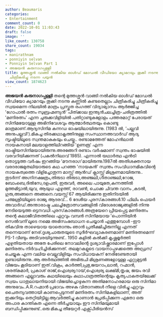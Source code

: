 ```yaml
---
author: Beaumaris
categories:
- Entertainment
comment_count: 0
date: 2022-10-01 11:03:43
draft: false
image: ''
like_count: 130758
share_count: 19034
tags:
- manirathnam
- ponniyin selvan
- Ponniyin Selvan Part 1
- അജയൻ കരുനാഗപ്പള്ളി
title: മുത്തശ്ശൻ വാങ്ങി നൽകിയ ഓൾഡ് മോഡൽ വീഡിയോ ക്യാമറയും തൂക്കി നടന്നു കണ്ണിൽ കണ്ടതെല്ലാം
  ചിത്രീകരിച്ചു നടന്ന പയ്യൻ
view_count: 1874623
---
```


**അജയൻ കരുനാഗപ്പള്ളി** തന്റെ മുത്തശ്ശൻ വാങ്ങി നൽകിയ ഓൾഡ് മോഡൽ വീഡിയോ ക്യാമറയും തൂക്കി നടന്നു കണ്ണിൽ കണ്ടതെല്ലാം ചിത്രീകരിച്ചു ചിത്രീകരിച്ചു സ്വയമെന്ന നിലയിൽ മാത്രം പ്രസ്തുത രംഗത്ത് വിദ്യാഭ്യാസം ആർജ്ജിച്ച 'ഗോപാൽ രത്നം സുബ്രഹ്മണ്യൻ' പിത്ക്കാല ഇന്ത്യൻചലച്ചിത്ര-ചരിത്രത്തിൽ 'മണിരത്നം' എന്ന ചുരുക്കവിളിയിൽ പതിറ്റാണ്ടുകളോളം പത്തരമാറ്റ് പേരായത് സിനിമയോടുള്ള അഭിനിവേശവും ആത്മാർത്ഥതയും കൊണ്ടു മാത്രമാണ്.ആദ്യസിനിമ കന്നഡ ഭാഷയിലായിരുന്നു. (1983 ൽ, 'പല്ലവി അനുപല്ലവി').മികച്ച തിരക്കഥാകൃത്തിനുള്ള സംസ്ഥാനഅവാർഡ് ആദ്യ സൃഷ്ടിയിലൂടെ സ്വന്തമാകുകയും ചെയ്തു.. രണ്ടാമത്തേത് മോഹൻലാൽ നായകനായി മലയാളത്തിലിറങ്ങിയ 'ഉണരൂ' എന്ന രാഷ്ട്രീയസിനിമയായിരുന്നു.അരങ്ങേറി രണ്ടാം വർഷമാണ് സ്വന്തം ഭാഷയിൽ വരവറിയിക്കുന്നത് (പകൽനിലാവ് 1985). എന്നാൽ യഥാർത്ഥ എൻട്രി തൊട്ടടുത്ത വർഷം ഇറങ്ങിയ 'മൗനരാഗ'മായിരുന്നു.1987ൽ അതിശക്തനായ വരദരാജമുതലിയാരുടെ കഥ പറഞ്ഞ 'നായകൻ' സ്വന്തം സംവിധാനമികവിന്റെ നായകത്വത്തെ വിളിച്ചോതുന്ന മാസ്സ് ആൻഡ് ക്ലാസ്സ്‌ മിശ്രണമായിരുന്നു.. തുടർന്ന് അഗ്നിനക്ഷത്രം,തിരുടാ തിരുടാ,അഞ്ജലി,ഗീതാഞ്ജലി,റോജ, ബോംബെ,ദിൽസേ,ദളപതി, ഇരുവർ, അലൈ പായുതേ,കന്നത്തിൽ മുത്തമിട്ടാൽ,യുവ, ആയുധ എഴുത്ത്, രാവൺ, ചൊക്ക ചിവന്ത വാനം ,കടൽ, ഗുരു,അങ്ങനെ അങ്ങനെ.വയസ്സ് 67 ആയിരിക്കുന്നു ഇതിനിടയിൽ പത്മശ്രീയിലൂടെ രാജ്യ ആദരവ്... 6 ദേശീയ പുരസ്‌കാരങ്ങൾ.10 ഫിലിം ഫെയർ അവാർഡ്.അന്താരാഷ്ട്ര ചലച്ചിത്രോത്സവങ്ങളിൽ വിദേശരാജ്യങ്ങളിൽ നിന്നു നേടിയെടുത്ത ഒട്ടനവധി പുരസ്‌കാരങ്ങൾ.അത്രയേറെ പ്രീയപ്പെട്ട മണിരത്നം തന്റെ കലാജീവിതത്തിലെ ഏറ്റവും വമ്പൻ സിനിമയായ 'പൊന്നിയിൻ സെൽവനി'ലൂടെ നമ്മെ അഭിസംബോധന ചെയ്യാൻ എത്തുമ്പോൾ -ഈ തികവിനു താഴെയായ യാതൊന്നും ഞാൻ പ്രതീക്ഷിച്ചിരുന്നില്ല എന്നത് തന്നെയാണ് നേര്.ദൃശ്യചാരുതയുടെ സുദീർഘവ്യാകരണമാണ് മണിരത്നമെന്ന് PS-1 വീണ്ടും അടിവരയിടുന്നുണ്ട്.. 1950 കളിൽ കൽക്കി കൃഷ്ണമൂർത്തി എഴുതിയതായ അതേ പേരിലെ നോവലിന്റെ ദൃശ്യാവിഷ്ക്കാരമാണ് ഇപ്പോൾ മണിരത്നം നിർവഹിച്ചിരിക്കുന്നത്. തലമുറകളുടെ വായനാപ്പഴക്കത്തെ അഡ്രസ് ചെയ്യുക എന്ന വലിയ വെല്ലുവിളിയും സംവിധായകന് നേരിടേണ്ടതായി ഉണ്ടായിരുന്നു..ആ അർത്ഥത്തിൽ അഭിരുചി മിശ്രണങ്ങളോടുള്ള ഏറ്റുമുട്ടൽ വിജയം കൂടിയാണ് ഇത്.വിക്രം, കാർത്തി,പ്രഭു,ജയറാം,ലാൽ, റഹ്മാൻ, ശരത്കുമാർ, പ്രകാശ് രാജ്,ഐശ്വര്യറായ്,ഐശ്വര്യ ലക്ഷ്‌മി,തൃഷ, ജയം രവി അങ്ങനെ എല്ലാവരും കഥയിലെയും കഥാപാത്രത്തിന്റെയും കൃത്യപാകതയിലേക്ക് സ്വയം ധാതുലായനിയായി വിജയിച്ചൊഴുകുന്ന അതിമനോഹരമായ ഒരു സിനിമാ അനുഭവം..A.R.റഹ്മാൻ പ്രഭാവം അഴകു വിതാനങ്ങൾ നീളെ വിരിച്ചു ഏറ്റവും ചൈതന്യവത്തായി കാണപ്പെടുന്നത് മണിരത്നം സിനിമകളിലാണ്, അത് ഇക്കുറിയും തെറ്റിയിട്ടില്ല.ആവർത്തിച്ചു കാണാൻ പ്രേരിപ്പിക്കുന്ന ഏതോ ഒരു അപാര കാന്തികത എന്നെ തീർച്ചയായും ഈ സിനിമയുമായി ബന്ധിപ്പിക്കുന്നുണ്ട്..ഒരു മികച്ച തീയേറ്റർ എക്സ്പീരിയൻസ്
